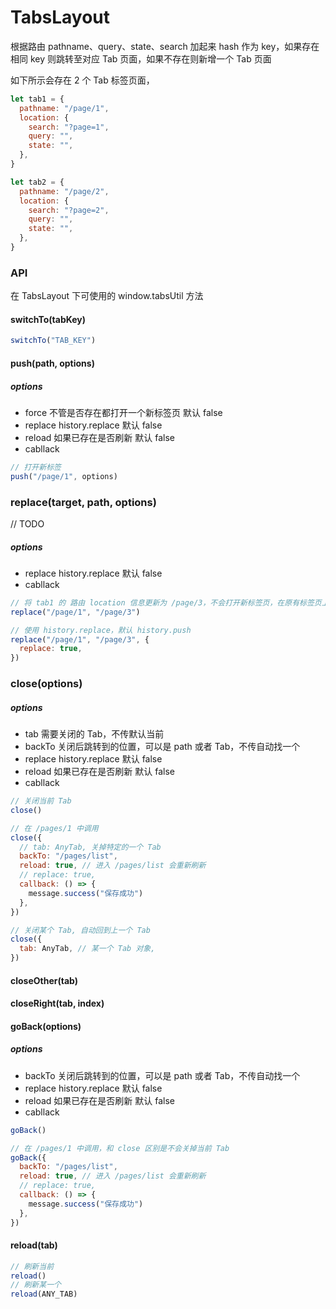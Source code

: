 # TabsLayout

根据路由 pathname、query、state、search 加起来 hash 作为 key，如果存在相同 key 则跳转至对应 Tab 页面，如果不存在则新增一个 Tab 页面

如下所示会存在 2 个 Tab 标签页面，

```javascript
let tab1 = {
  pathname: "/page/1",
  location: {
    search: "?page=1",
    query: "",
    state: "",
  },
}

let tab2 = {
  pathname: "/page/2",
  location: {
    search: "?page=2",
    query: "",
    state: "",
  },
}
```

### API

在 TabsLayout 下可使用的 window.tabsUtil 方法

#### switchTo(tabKey)

```javascript
switchTo("TAB_KEY")
```

#### push(path, options)

##### options

- force 不管是否存在都打开一个新标签页 默认 false
- replace history.replace 默认 false
- reload 如果已存在是否刷新 默认 false
- cabllack

```javascript
// 打开新标签
push("/page/1", options)
```

### replace(target, path, options)

// TODO

##### options

- replace history.replace 默认 false
- cabllack

```javascript
// 将 tab1 的 路由 location 信息更新为 /page/3，不会打开新标签页，在原有标签页上刷新
replace("/page/1", "/page/3")

// 使用 history.replace，默认 history.push
replace("/page/1", "/page/3", {
  replace: true,
})
```

### close(options)

##### options

- tab 需要关闭的 Tab，不传默认当前
- backTo 关闭后跳转到的位置，可以是 path 或者 Tab，不传自动找一个
- replace history.replace 默认 false
- reload 如果已存在是否刷新 默认 false
- cabllack

```javascript
// 关闭当前 Tab
close()
```

```javascript
// 在 /pages/1 中调用
close({
  // tab: AnyTab, 关掉特定的一个 Tab
  backTo: "/pages/list",
  reload: true, // 进入 /pages/list 会重新刷新
  // replace: true,
  callback: () => {
    message.success("保存成功")
  },
})
```

```javascript
// 关闭某个 Tab, 自动回到上一个 Tab
close({
  tab: AnyTab, // 某一个 Tab 对象,
})
```

#### closeOther(tab)

#### closeRight(tab, index)

#### goBack(options)

##### options

- backTo 关闭后跳转到的位置，可以是 path 或者 Tab，不传自动找一个
- replace history.replace 默认 false
- reload 如果已存在是否刷新 默认 false
- cabllack

```javascript
goBack()
```

```javascript
// 在 /pages/1 中调用，和 close 区别是不会关掉当前 Tab
goBack({
  backTo: "/pages/list",
  reload: true, // 进入 /pages/list 会重新刷新
  // replace: true,
  callback: () => {
    message.success("保存成功")
  },
})
```

#### reload(tab)

```javascript
// 刷新当前
reload()
// 刷新某一个
reload(ANY_TAB)
```
